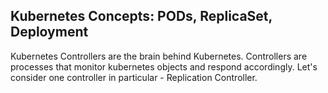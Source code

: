 ## Kubernetes Concepts: PODs, ReplicaSet, Deployment

Kubernetes Controllers are the brain behind Kubernetes. Controllers are processes that monitor kubernetes objects and respond accordingly. Let's consider one controller in particular - Replication Controller.

